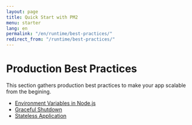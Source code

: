 ```yaml
---
layout: page
title: Quick Start with PM2
menu: starter
lang: en
permalink: "/en/runtime/best-practices/"
redirect_from: "/runtime/best-practices/"
---
```


# Production Best Practices

This section gathers production best practices to make your app scalable from the begining.

- [Environment Variables in Node.js]({{site.baseurl}}/runtime/best-practices/environment-variables-in-nodejs/)
- [Graceful Shutdown]({{site.baseurl}}/runtime/best-practices/graceful-shutdown/)
- [Stateless Application]({{site.baseurl}}/runtime/best-practices/stateless-application/)
